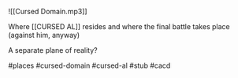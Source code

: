 ![[Cursed Domain.mp3]]

Where [[CURSED AL]] resides and where the final battle takes place (against him, anyway)

A separate plane of reality?

#places #cursed-domain #cursed-al #stub #cacd 